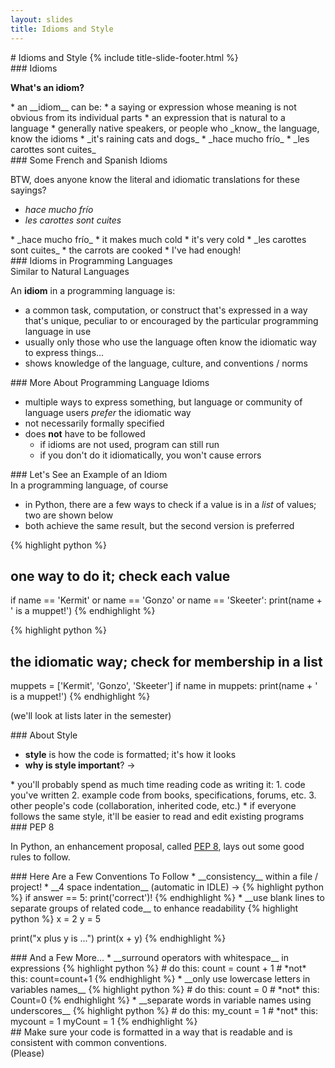 ```yaml
---
layout: slides
title: Idioms and Style 
---
```


<section markdown="block" class="title-slide">
#  Idioms and Style
{% include title-slide-footer.html %}
</section>


<section markdown="block">
###  Idioms

__What's an idiom?__

<div class="incremental" markdown="block">
* an __idiom__ can be:
	* a saying or expression whose meaning is not obvious from its individual parts  
	* an expression that is natural to a language
* generally native speakers, or people who _know_ the language, know the idioms
	* _it's raining cats and dogs_
	* _hace mucho frío_
	* _les carottes sont cuites_
</div>
</section>

<section markdown="block">
###  Some French and Spanish Idioms


BTW, does anyone know the literal and idiomatic translations for these sayings?

* _hace mucho frío_
* _les carottes sont cuites_

<div class="incremental" markdown="block">
* _hace mucho frío_
	* it makes much cold
	* it's very cold
* _les carottes sont cuites_
	* the carrots are cooked
	* I've had enough!
</div>
</section>


<section markdown="block">
###  Idioms in Programming Languages
<aside>Similar to Natural Languages</aside>

An __idiom__ in a programming language is:

* a common task, computation, or construct that's expressed in a way that's unique, peculiar to or encouraged by the particular programming language in use
* usually only those who use the language often know the idiomatic way to express things...
* shows knowledge of the language, culture, and conventions / norms
</section>

<section markdown="block">
###  More About Programming Language Idioms

* multiple ways to express something, but language or community of language users _prefer_ the idiomatic way
* not necessarily formally specified
* does __not__ have to be followed	
	* if idioms are not used, program can still run 
	* if you don't do it idiomatically, you won't cause errors
</section>

<section markdown="block">
###  Let's See an Example of an Idiom

<aside>In a programming language, of course</aside>

* in Python, there are a few ways to check if a value is in a _list_ of values; two are shown below
* both achieve the same result, but the second version is preferred

{% highlight python %}
#  one way to do it; check each value
if name == 'Kermit' or name == 'Gonzo' or name == 'Skeeter':
    print(name + ' is a muppet!')
{% endhighlight %}

{% highlight python %}
#  the idiomatic way; check for membership in a list
muppets = ['Kermit', 'Gonzo', 'Skeeter']
if name in muppets:
    print(name + ' is a muppet!')
{% endhighlight %}


(we'll look at lists later in the semester)
</section>

<section markdown="block">
###  About Style

* __style__ is how the code is formatted; it's how it looks
* __why is style important__?  &rarr;

<div class="incremental" markdown="block">
* you'll probably spend as much time reading code as writing it:
	1. code you've written
	2. example code from books, specifications, forums, etc.
	3. other people's code (collaboration, inherited code, etc.)
* if everyone follows the same style, it'll be easier to read and edit existing programs
</div>
</section>


<section markdown="block">
###  PEP 8

In Python, an enhancement proposal, called [PEP 8](http://www.python.org/dev/peps/pep-0008/), lays out some good rules to follow.

</section>


<section markdown="block">
###  Here Are a Few Conventions To Follow
* __consistency__ within a file / project!
* __4 space indentation__ (automatic in IDLE) &rarr;
{% highlight python %}
if answer == 5:
    print('correct')!
{% endhighlight %}
* __use blank lines to separate groups of related code__ to enhance readability
{% highlight python %}
x = 2
y = 5

print("x plus y is ...")
print(x + y)
{% endhighlight %}
</section>

<section markdown="block">
###  And a Few More...
* __surround operators with whitespace__ in expressions
{% highlight python %}
#  do this:
count = count + 1
#  *not* this:
count=count+1
{% endhighlight %}
* __only use lowercase letters in variables names__
{% highlight python %}
#  do this:
count = 0
#  *not* this:
Count=0
{% endhighlight %}
* __separate words in variable names using underscores__
{% highlight python %}
#  do this:
my_count = 1
#  *not* this:
mycount = 1
myCount = 1
{% endhighlight %}
<!--_ -->
</section>

<section markdown="block">
##  Make sure your code is formatted in a way that is readable and is consistent with common conventions.

<aside>(Please)</aside>
</section>

